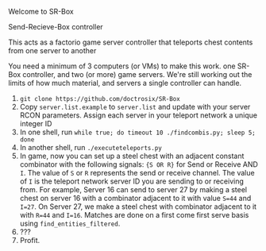 Welcome to SR-Box

Send-Recieve-Box controller

This acts as a factorio game server controller that teleports chest contents from one server to another

You need a minimum of 3 computers (or VMs) to make this work.
one SR-Box controller, and two (or more) game servers.
We're still working out the limits of how much material, and servers a single controller can handle.


1. `git clone https://github.com/doctrosix/SR-Box`
2. Copy `server.list.example` to `server.list` and update with your server RCON parameters. Assign each server in your teleport network a unique integer ID
3. In one shell, run `while true; do timeout 10 ./findcombis.py; sleep 5; done`
4. In another shell, run `./executeteleports.py`
5. In game, now you can set up a steel chest with an adjacent constant combinator with the following signals: `{S OR R}` for Send or Receive AND `I`. The value of `S` or `R` represents the send or receive channel. The value of `I` is the teleport network server ID you are sending to or receiving from. For example, Server 16 can send to server 27 by making a steel chest on server 16 with a combinator adjacent to it with value `S=44` and `I=27`. On Server 27, we make a steel chest with combinator adjacent to it with `R=44` and `I=16`. Matches are done on a first come first serve basis using `find_entities_filtered`.
6. ???
7. Profit.
